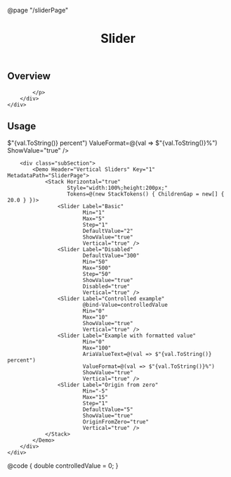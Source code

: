 ﻿@page "/sliderPage"

<header class="root">
    <h1 class="title">Slider</h1>
</header>
<div class="section" style="transition-delay: 0s;">
    <div id="overview" tabindex="-1">
        <h2 class="subHeading hiddenContent">Overview</h2>
    </div>
    <div class="content">
        <div class="ms-Markdown">
            <p>

            </p>
        </div>
    </div>
</div>
<div class="section" style="transition-delay: 0s;">
    <div id="overview" tabindex="-1">
        <h2 class="subHeading">Usage</h2>
    </div>
    <div>
        <div class="subSection">
            <Demo Header="Horizontal Sliders" Key="0" MetadataPath="SliderPage">
                <Stack Horizontal="false"
                       Style="width:100%;max-width:300px;"
                       Tokens=@(new StackTokens() { ChildrenGap = new[] { 20.0 } })>
                    <Slider />
                    <Slider Label="Snapping slider example"
                            DefaultValue="20"
                            Min="0"
                            Max="50"
                            Step="10"
                            ShowValue="true"
                            SnapToStep="true" />
                    <Slider Label="Disabled example"
                            DefaultValue="300"
                            Min="50"
                            Max="500"
                            Step="50"
                            ShowValue="true"
                            Disabled="true" />
                    <Slider Label="Controlled example"
                            @bind-Value=controlledValue
                            Min="0"
                            Max="10"
                            ShowValue="true" />
                    <Slider Label="Example with formatted value"
                            Min="0"
                            Max="100"
                            AriaValueText=@(val => $"{val.ToString()} percent")
                            ValueFormat=@(val => $"{val.ToString()}%")
                            ShowValue="true" />
                    <Slider Label="Origin from zero"
                            Min="-5"
                            Max="5"
                            Step="1"
                            DefaultValue="2"
                            ShowValue="true"
                            OriginFromZero="true" />
                </Stack>
            </Demo>
        </div>

        <div class="subSection">
            <Demo Header="Vertical Sliders" Key="1" MetadataPath="SliderPage">
                <Stack Horizontal="true"
                       Style="width:100%;height:200px;"
                       Tokens=@(new StackTokens() { ChildrenGap = new[] { 20.0 } })>
                    <Slider Label="Basic"
                            Min="1"
                            Max="5"
                            Step="1"
                            DefaultValue="2"
                            ShowValue="true"
                            Vertical="true" />
                    <Slider Label="Disabled"
                            DefaultValue="300"
                            Min="50"
                            Max="500"
                            Step="50"
                            ShowValue="true"
                            Disabled="true"
                            Vertical="true" />
                    <Slider Label="Controlled example"
                            @bind-Value=controlledValue
                            Min="0"
                            Max="10"
                            ShowValue="true"
                            Vertical="true" />
                    <Slider Label="Example with formatted value"
                            Min="0"
                            Max="100"
                            AriaValueText=@(val => $"{val.ToString()} percent")
                            ValueFormat=@(val => $"{val.ToString()}%")
                            ShowValue="true"
                            Vertical="true" />
                    <Slider Label="Origin from zero"
                            Min="-5"
                            Max="15"
                            Step="1"
                            DefaultValue="5"
                            ShowValue="true"
                            OriginFromZero="true"
                            Vertical="true" />
                </Stack>
            </Demo>
        </div>
    </div>
</div>

@code {
    double controlledValue = 0;
}
